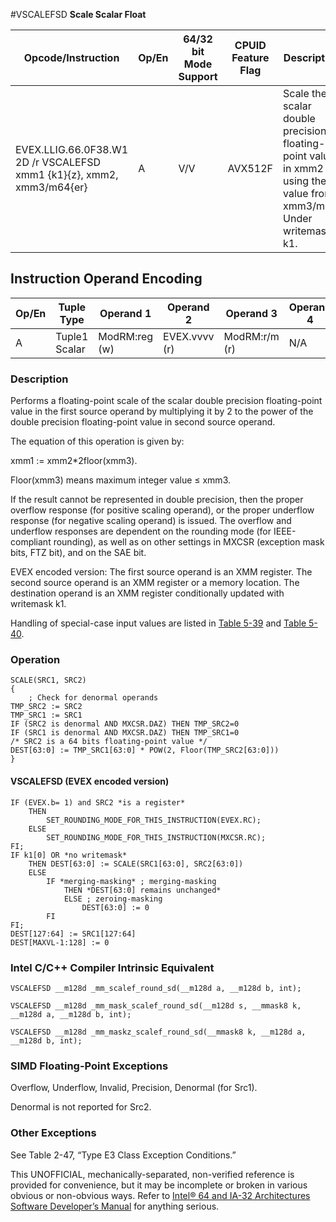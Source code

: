 #VSCALEFSD
**Scale Scalar Float**

| Opcode/Instruction                                                    | Op/En | 64/32 bit Mode Support | CPUID Feature Flag | Description                                                                                                        |
| --------------------------------------------------------------------- | ----- | ---------------------- | ------------------ | ------------------------------------------------------------------------------------------------------------------ |
| EVEX.LLIG.66.0F38.W1 2D /r VSCALEFSD xmm1 {k1}{z}, xmm2, xmm3/m64{er} | A     | V/V                    | AVX512F            | Scale the scalar double precision floating-point values in xmm2 using the value from xmm3/m64. Under writemask k1. |

## Instruction Operand Encoding

| Op/En | Tuple Type    | Operand 1     | Operand 2     | Operand 3     | Operand 4 |
| ----- | ------------- | ------------- | ------------- | ------------- | --------- |
| A     | Tuple1 Scalar | ModRM:reg (w) | EVEX.vvvv (r) | ModRM:r/m (r) | N/A       |

### Description

Performs a floating-point scale of the scalar double precision floating-point value in the first source operand by multiplying it by 2 to the power of the double precision floating-point value in second source operand.

The equation of this operation is given by:

xmm1 := xmm2\*2floor(xmm3).

Floor(xmm3) means maximum integer value ≤ xmm3.

If the result cannot be represented in double precision, then the proper overflow response (for positive scaling operand), or the proper underflow response (for negative scaling operand) is issued. The overflow and underflow responses are dependent on the rounding mode (for IEEE-compliant rounding), as well as on other settings in MXCSR (exception mask bits, FTZ bit), and on the SAE bit.

EVEX encoded version: The first source operand is an XMM register. The second source operand is an XMM register or a memory location. The destination operand is an XMM register conditionally updated with writemask k1.

Handling of special-case input values are listed in [Table 5-39](/x86/vscalefpd#tbl-5-39) and [Table 5-40](/x86/vscalefpd#tbl-5-40).

### Operation

```
SCALE(SRC1, SRC2)
{
    ; Check for denormal operands
TMP_SRC2 := SRC2
TMP_SRC1 := SRC1
IF (SRC2 is denormal AND MXCSR.DAZ) THEN TMP_SRC2=0
IF (SRC1 is denormal AND MXCSR.DAZ) THEN TMP_SRC1=0
/* SRC2 is a 64 bits floating-point value */
DEST[63:0] := TMP_SRC1[63:0] * POW(2, Floor(TMP_SRC2[63:0]))
}

```

#### VSCALEFSD (EVEX encoded version)

```
IF (EVEX.b= 1) and SRC2 *is a register*
    THEN
        SET_ROUNDING_MODE_FOR_THIS_INSTRUCTION(EVEX.RC);
    ELSE
        SET_ROUNDING_MODE_FOR_THIS_INSTRUCTION(MXCSR.RC);
FI;
IF k1[0] OR *no writemask*
    THEN DEST[63:0] := SCALE(SRC1[63:0], SRC2[63:0])
    ELSE
        IF *merging-masking* ; merging-masking
            THEN *DEST[63:0] remains unchanged*
            ELSE ; zeroing-masking
                DEST[63:0] := 0
        FI
FI;
DEST[127:64] := SRC1[127:64]
DEST[MAXVL-1:128] := 0

```

### Intel C/C++ Compiler Intrinsic Equivalent

```
VSCALEFSD __m128d _mm_scalef_round_sd(__m128d a, __m128d b, int);

```

```
VSCALEFSD __m128d _mm_mask_scalef_round_sd(__m128d s, __mmask8 k, __m128d a, __m128d b, int);

```

```
VSCALEFSD __m128d _mm_maskz_scalef_round_sd(__mmask8 k, __m128d a, __m128d b, int);

```

### SIMD Floating-Point Exceptions

Overflow, Underflow, Invalid, Precision, Denormal (for Src1).

Denormal is not reported for Src2.

### Other Exceptions

See Table 2-47, “Type E3 Class Exception Conditions.”

This UNOFFICIAL, mechanically-separated, non-verified reference is provided for convenience, but it may be
incomplete or broken in various obvious or non-obvious
ways. Refer to [Intel® 64 and IA-32 Architectures Software Developer’s Manual](https://software.intel.com/en-us/download/intel-64-and-ia-32-architectures-sdm-combined-volumes-1-2a-2b-2c-2d-3a-3b-3c-3d-and-4) for anything serious.
